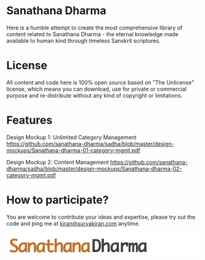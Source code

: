 Sanathana Dharma
===========

Here is a humble attempt to create the most comprehensive library of content related to Sanathana Dharma - the eternal knowledge made available to human kind through timeless Sanskrit scriptures. 


License
===========
All content and code here is 100% open source based on "The Unlicense" license, which means you can download, use for private or commercial purpose and re-distribute without any kind of copyright or limitations. 


Features 
===========
Design Mockup 1: Unlimited Category Management
https://github.com/sanathana-dharma/sadha/blob/master/design-mockups/Sanathana-dharma-01-category-mgmt.pdf

Design Mockup 2: Content Management
https://github.com/sanathana-dharma/sadha/blob/master/design-mockups/Sanathana-dharma-02-category-mgmt.pdf

How to participate?
===========
You are welcome to contribute your ideas and expertise, please try out the code and ping me at kiran@suryakiran.com anytime.

<img src="https://github.com/sanathana-dharma/sadha/blob/master/images/logo.png"
     alt="Sanathana Dharma"
     style="float: left; margin-right: 10px;" />

